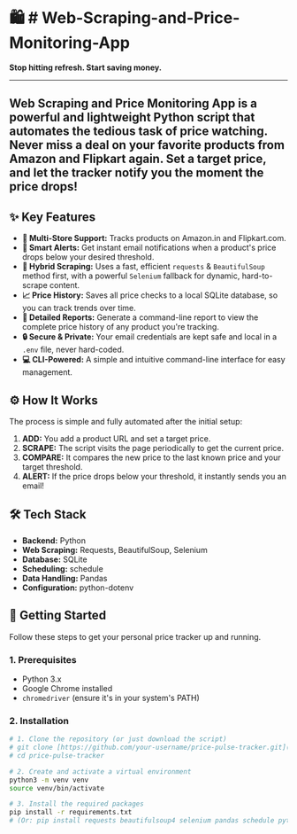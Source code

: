 # 🛍️ # Web-Scraping-and-Price-Monitoring-App

**Stop hitting refresh. Start saving money.**



---

## Web Scraping and Price Monitoring App is a powerful and lightweight Python script that automates the tedious task of price watching. Never miss a deal on your favorite products from Amazon and Flipkart again. Set a target price, and let the tracker notify you the moment the price drops!

## ✨ Key Features

-   **🛒 Multi-Store Support:** Tracks products on Amazon.in and Flipkart.com.
-   **🔔 Smart Alerts:** Get instant email notifications when a product's price drops below your desired threshold.
-   **🤖 Hybrid Scraping:** Uses a fast, efficient `requests` & `BeautifulSoup` method first, with a powerful `Selenium` fallback for dynamic, hard-to-scrape content.
-   **📈 Price History:** Saves all price checks to a local SQLite database, so you can track trends over time.
-   **📄 Detailed Reports:** Generate a command-line report to view the complete price history of any product you're tracking.
-   **🔒 Secure & Private:** Your email credentials are kept safe and local in a `.env` file, never hard-coded.
-   **💻 CLI-Powered:** A simple and intuitive command-line interface for easy management.

## ⚙️ How It Works

The process is simple and fully automated after the initial setup:

1.  **ADD:** You add a product URL and set a target price.
2.  **SCRAPE:** The script visits the page periodically to get the current price.
3.  **COMPARE:** It compares the new price to the last known price and your target threshold.
4.  **ALERT:** If the price drops below your threshold, it instantly sends you an email!

## 🛠️ Tech Stack

-   **Backend:** Python
-   **Web Scraping:** Requests, BeautifulSoup, Selenium
-   **Database:** SQLite
-   **Scheduling:** schedule
-   **Data Handling:** Pandas
-   **Configuration:** python-dotenv

## 🚀 Getting Started

Follow these steps to get your personal price tracker up and running.

### 1. Prerequisites

-   Python 3.x
-   Google Chrome installed
-   `chromedriver` (ensure it's in your system's PATH)

### 2. Installation

```bash
# 1. Clone the repository (or just download the script)
# git clone [https://github.com/your-username/price-pulse-tracker.git](https://github.com/your-username/price-pulse-tracker.git)
# cd price-pulse-tracker

# 2. Create and activate a virtual environment
python3 -m venv venv
source venv/bin/activate

# 3. Install the required packages
pip install -r requirements.txt 
# (Or: pip install requests beautifulsoup4 selenium pandas schedule python-dotenv)
